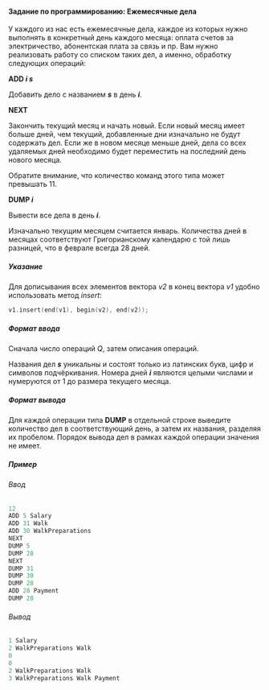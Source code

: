 #### Задание по программированию: Ежемесячные дела ####

У каждого из нас есть ежемесячные дела, каждое из которых нужно выполнять в конкретный день каждого месяца: оплата счетов за электричество, абонентская плата за связь и пр. Вам нужно реализовать работу со списком таких дел, а именно, обработку следующих операций:

**ADD *i s***

Добавить дело с названием ***s*** в день ***i***.

**NEXT**

Закончить текущий месяц и начать новый. Если новый месяц имеет больше дней, чем текущий, добавленные дни изначально не будут содержать дел. Если же в новом месяце меньше дней, дела со всех удаляемых дней необходимо будет переместить на последний день нового месяца.

Обратите внимание, что количество команд этого типа может превышать 11.

**DUMP *i***

Вывести все дела в день ***i***.

Изначально текущим месяцем считается январь. Количества дней в месяцах соответствуют Григорианскому календарю с той лишь разницей, что в феврале всегда 28 дней.

##### Указание #####
Для дописывания всех элементов вектора *v2* в конец вектора *v1* удобно использовать метод *insert*:

```objectivec
v1.insert(end(v1), begin(v2), end(v2));
```

##### Формат ввода #####
Сначала число операций *Q*, затем описания операций.

Названия дел ***s*** уникальны и состоят только из латинских букв, цифр и символов подчёркивания. Номера дней ***i*** являются целыми числами и нумеруются от 1 до размера текущего месяца.

##### Формат вывода #####
Для каждой операции типа **DUMP** в отдельной строке выведите количество дел в соответствующий день, а затем их названия, разделяя их пробелом. Порядок вывода дел в рамках каждой операции значения не имеет.

##### Пример #####
###### Ввод ######
```objectivec
12
ADD 5 Salary
ADD 31 Walk
ADD 30 WalkPreparations
NEXT
DUMP 5
DUMP 28
NEXT
DUMP 31
DUMP 30
DUMP 28
ADD 28 Payment
DUMP 28
```

###### Вывод ######
```objectivec
1 Salary
2 WalkPreparations Walk
0
0
2 WalkPreparations Walk
3 WalkPreparations Walk Payment
```
